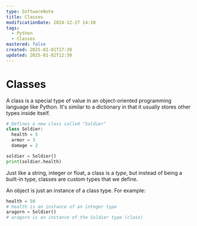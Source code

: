 ```yaml
---
type: SoftwareNote
title: Classes
modificationDate: 2024-12-27 14:10
tags:
  - Python
  - Classes
mastered: false
created: 2025-01-01T17:39
updated: 2025-01-02T12:50
---
```


# Classes

A class is a special type of value in an object-oriented programming language like Python. It's similar to a dictionary in that it usually stores other types inside itself.

```python
# Defines a new class called "Soldier"
class Soldier:
  health = 5
  armor = 3
  damage = 2

soldier = Soldier()
print(soldier.health)
```

Just like a string, integer or float, a class is a *type*, but instead of being a built-in type, classes are custom types that we define.

An object is just an instance of a class type. For example:

```python
health = 50
# health is an instance of an integer type
aragorn = Soldier()
# aragorn is an instance of the Soldier type (class)
```


